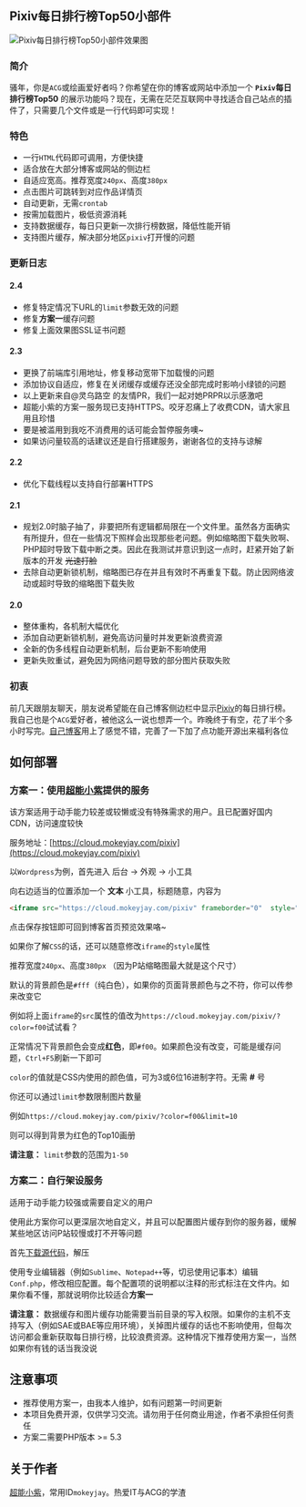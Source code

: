 ## Pixiv每日排行榜Top50小部件

![Pixiv每日排行榜Top50小部件效果图](http://ww1.sinaimg.cn/large/647b8589gy1fd6meqio1vj20720cbdma)

### 简介
骚年，你是`ACG`或绘画爱好者吗？你希望在你的博客或网站中添加一个 **`Pixiv`每日排行榜Top50** 的展示功能吗？现在，无需在茫茫互联网中寻找适合自己站点的插件了，只需要几个文件或是一行代码即可实现！

### 特色
- 一行`HTML`代码即可调用，方便快捷
- 适合放在大部分博客或网站的侧边栏
- 自适应宽高。推荐宽度`240px`、高度`380px`
- 点击图片可跳转到对应作品详情页
- 自动更新，无需`crontab`
- 按需加载图片，极低资源消耗
- 支持数据缓存，每日只更新一次排行榜数据，降低性能开销
- 支持图片缓存，解决部分地区`pixiv`打开慢的问题

### 更新日志
#### 2.4
- 修复特定情况下URL的`limit`参数无效的问题
- 修复**方案一**缓存问题
- 修复上面效果图SSL证书问题

#### 2.3
- 更换了前端库引用地址，修复移动宽带下加载慢的问题
- 添加协议自适应，修复在关闭缓存或缓存还没全部完成时影响小绿锁的问题
- 以上更新来自@灵乌路空 的友情PR，我们一起对她PRPR以示感激吧
- 超能小紫的方案一服务现已支持HTTPS。咬牙忍痛上了收费CDN，请大家且用且珍惜
- 要是被滥用到我吃不消费用的话可能会暂停服务噢~
- 如果访问量较高的话建议还是自行搭建服务，谢谢各位的支持与谅解

#### 2.2
- 优化下载线程以支持自行部署HTTPS

#### 2.1
- 规划2.0时脑子抽了，非要把所有逻辑都局限在一个文件里。虽然各方面确实有所提升，但在一些情况下照样会出现那些老问题。例如缩略图下载失败啊、PHP超时导致下载中断之类。因此在我测试并意识到这一点时，赶紧开始了新版本的开发 <del>光速打脸</de>
- 去除自动更新锁机制，缩略图已存在并且有效时不再重复下载。防止因网络波动或超时导致的缩略图下载失败

#### 2.0
- 整体重构，各机制大幅优化
- 添加自动更新锁机制，避免高访问量时并发更新浪费资源
- 全新的伪多线程自动更新机制，后台更新不影响使用
- 更新失败重试，避免因为网络问题导致的部分图片获取失败

### 初衷
前几天跟朋友聊天，朋友说希望能在自己博客侧边栏中显示[Pixiv](http://www.pixiv.net/)的每日排行榜。我自己也是个`ACG`爱好者，被他这么一说也想弄一个。昨晚终于有空，花了半个多小时写完。[自己博客](https://www.mokeyjay.com)用上了感觉不错，完善了一下加了点功能开源出来福利各位

## 如何部署

### 方案一：使用[超能小紫](https://www.mokeyjay.com)提供的服务
该方案适用于动手能力较差或较懒或没有特殊需求的用户。且已配置好国内CDN，访问速度较快

服务地址：[https://cloud.mokeyjay.com/pixiv](https://cloud.mokeyjay.com/pixiv)

以`Wordpress`为例，首先进入 后台 -> 外观 -> 小工具

向右边适当的位置添加一个 **文本** 小工具，标题随意，内容为
```html
<iframe src="https://cloud.mokeyjay.com/pixiv" frameborder="0"  style="width:240px; height:380px;"></iframe>
```
点击保存按钮即可回到博客首页预览效果咯~

如果你了解`CSS`的话，还可以随意修改`iframe`的`style`属性

推荐宽度`240px`、高度`380px` （因为P站缩略图最大就是这个尺寸）

默认的背景颜色是`#fff`（纯白色），如果你的页面背景颜色与之不符，你可以传参来改变它

例如将上面`iframe`的`src`属性的值改为`https://cloud.mokeyjay.com/pixiv/?color=f00`试试看？

正常情况下背景颜色会变成**红色**，即`#f00`。如果颜色没有改变，可能是缓存问题，`Ctrl+F5`刷新一下即可

`color`的值就是CSS内使用的颜色值，可为3或6位16进制字符。无需 **#** 号

你还可以通过`limit`参数限制图片数量

例如`https://cloud.mokeyjay.com/pixiv/?color=f00&limit=10`

则可以得到背景为红色的Top10画册

**请注意：** `limit`参数的范围为`1-50`

### 方案二：自行架设服务
适用于动手能力较强或需要自定义的用户

使用此方案你可以更深层次地自定义，并且可以配置图片缓存到你的服务器，缓解某些地区访问P站较慢或打不开等问题

首先[下载源代码](https://github.com/mokeyjay/Pixiv-daily-top50-widget/archive/master.zip)，解压

使用专业编辑器（例如`Sublime`、`Notepad++`等，切忌使用记事本）编辑`Conf.php`，修改相应配置。每个配置项的说明都以注释的形式标注在文件内。如果你看不懂，那就说明你比较适合**方案一**

**请注意：** 数据缓存和图片缓存功能需要当前目录的写入权限。如果你的主机不支持写入（例如SAE或BAE等应用环境），关掉图片缓存的话也不影响使用，但每次访问都会重新获取每日排行榜，比较浪费资源。这种情况下推荐使用方案一，当然如果你有钱的话当我没说

## 注意事项
- 推荐使用方案一，由我本人维护，如有问题第一时间更新
- 本项目免费开源，仅供学习交流。请勿用于任何商业用途，作者不承担任何责任
- 方案二需要PHP版本 >= 5.3

## 关于作者
[超能小紫](https://www.mokeyjay.com)，常用ID`mokeyjay`。热爱IT与ACG的学渣